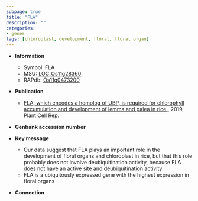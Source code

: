 ```yaml
---
subpage: true
title: "FLA"
description: ""
categories:
- genes
tags: [chloroplast, development, floral, floral organ]
---
```


* **Information**  
    + Symbol: FLA  
    + MSU: [LOC_Os11g28360](http://rice.plantbiology.msu.edu/cgi-bin/ORF_infopage.cgi?orf=LOC_Os11g28360)  
    + RAPdb: [Os11g0473200](http://rapdb.dna.affrc.go.jp/viewer/gbrowse_details/irgsp1?name=Os11g0473200)  

* **Publication**  
    + [FLA, which encodes a homolog of UBP, is required for chlorophyll accumulation and development of lemma and palea in rice.](http://www.ncbi.nlm.nih.gov/pubmed?term=FLA,+which+encodes+a+homolog+of+UBP,+is+required+for+chlorophyll+accumulation+and+development+of+lemma+and+palea+in+rice.%5BTitle%5D), 2019, Plant Cell Rep.

* **Genbank accession number**  

* **Key message**  
    + Our data suggest that FLA plays an important role in the development of floral organs and chloroplast in rice, but that this role probably does not involve deubiquitination activity, because FLA does not have an active site and deubiquitination activity
    + FLA is a ubiquitously expressed gene with the highest expression in floral organs

* **Connection**  



